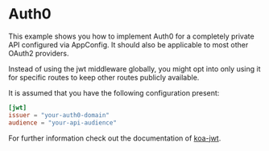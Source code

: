 # Auth0

This example shows you how to implement Auth0 for a completely private API configured via AppConfig. It should also be
applicable to most other OAuth2 providers.

Instead of using the jwt middleware globally, you might opt into only using it for specific routes to keep other routes
publicly available.

It is assumed that you have the following configuration present:

```toml
[jwt]
issuer = "your-auth0-domain"
audience = "your-api-audience"
```

For further information check out the documentation of [koa-jwt](https://www.npmjs.com/package/koa-jwt).
